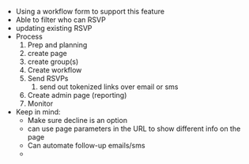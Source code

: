 - Using a workflow form to support this feature
- Able to filter who can RSVP
- updating existing RSVP
- Process
	1. Prep and planning
	2. create page
	3. create group(s)
	4. Create workflow
	5. Send RSVPs
		1. send out tokenized links over email or sms
	6. Create admin page (reporting)
	7. Monitor 
- Keep in mind:
	- Make sure decline is an option
	- can use page parameters in the URL to show different info on the page
	- Can automate follow-up emails/sms
	- 